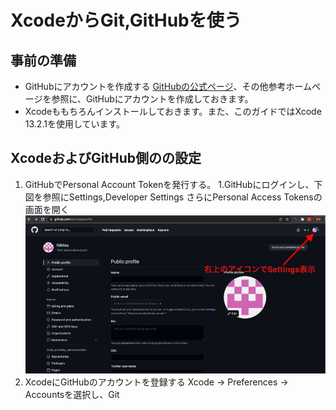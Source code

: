 
# XcodeからGit,GitHubを使う

## 事前の準備

 * GitHubにアカウントを作成する
 [GitHubの公式ページ](https://docs.github.com/ja/get-started/signing-up-for-github/signing-up-for-a-new-github-account)、その他参考ホームページを参照に、GitHubにアカウントを作成しておきます。
 * Xcodeももちろんインストールしておきます。また、このガイドではXcode 13.2.1を使用しています。

## XcodeおよびGitHub側のの設定

1. GitHubでPersonal Account Tokenを発行する。
  1.GitHubにログインし、下図を参照にSettings,Developer Settings さらにPersonal Access Tokensの画面を開く
  ![代わり](git2.jpg)
3. XcodeにGitHubのアカウントを登録する
Xcode -> Preferences -> Accountsを選択し、Git


